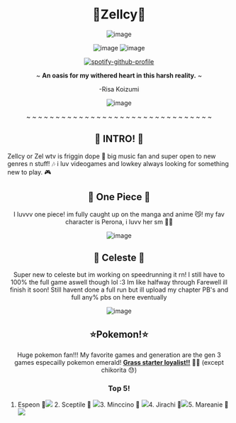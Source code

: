 <div align="center">

# **👑Zellcy👑** 

![image](https://blinkies.cafe/b/blinkiesCafe-CI.gif)
 
![image](https://blinkies.cafe/b/blinkiesCafe-CC.gif) ![image](https://blinkies.cafe/b/blinkiesCafe-Df.gif)



[![spotify-github-profile](https://spotify-github-profile.kittinanx.com/api/view?uid=8x9nes88ghf4jhdi7y6weqzuw&cover_image=true&theme=novatorem&show_offline=true&background_color=121212&interchange=false&bar_color=53b14f&bar_color_cover=false)](https://spotify-github-profile.kittinanx.com/api/view?uid=8x9nes88ghf4jhdi7y6weqzuw&redirect=true)


~ **An oasis for my withered heart in this harsh reality.** ~

  
-Risa Koizumi


![image](https://i.pinimg.com/736x/6a/54/2d/6a542d884c94cd7ff775c1eb1c59a817.jpg)


~ ~ ~ ~ ~ ~ ~ ~ ~ ~ ~ ~ ~ ~ ~ ~ ~ ~ ~ ~ ~ ~ ~ ~ ~ ~ ~ ~ ~ ~ ~ ~ 


## 🎀 INTRO! 🎀

<div align="left">

Zellcy or Zel wtv is friggin dope 💜 big music fan and super open to new genres n stuff! 🎶 i luv videogames and lowkey always looking for something new to play. 🎮

<div align="center">

 ## 🌊 **One Piece** 🌊

  I luvvv one piece! im fully caught up on the manga and anime 😼! my fav character is Perona, i luvv her sm :ghost::ghost:

  ![image](https://i.pinimg.com/236x/af/26/d0/af26d0ebd4bf331e3c4475e336772369.jpg)

 ## 🍓 Celeste 🍓

 Super new to celeste but im working on speedrunning it rn! I still have to 100% the full game aswell though lol :3 Im like halfway through Farewell ill finish it soon! 
 Still havent done a full run but ill upload my chapter PB's and full any% pbs on here eventually

 ![image](https://files.catbox.moe/brqx6n.gif)

## ⭐Pokemon!⭐

Huge pokemon fan!!! My favorite games and generation are the gen 3 games especailly pokemon emerald! <ins>**Grass starter loyalist!!**</ins> 💚🌲 (except chikorita 😓)
### Top 5!

<div align="left">

1. Espeon 🧿![](https://projectpokemon.org/images/normal-sprite/espeon.gif) 2. Sceptile 🎄 ![](https://projectpokemon.org/images/normal-sprite/sceptile.gif)3. Minccino 🐹 ![](https://projectpokemon.org/images/normal-sprite/minccino.gif)4. Jirachi 🌠![](https://projectpokemon.org/images/normal-sprite/jirachi.gif)5. Mareanie 🔱![](https://projectpokemon.org/images/normal-sprite/mareanie.gif)









